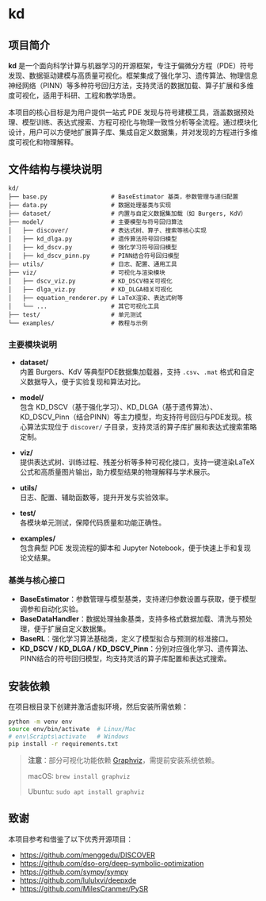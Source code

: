 
# kd

## 项目简介

**kd** 是一个面向科学计算与机器学习的开源框架，专注于偏微分方程（PDE）符号发现、数据驱动建模与高质量可视化。框架集成了强化学习、遗传算法、物理信息神经网络（PINN）等多种符号回归方法，支持灵活的数据加载、算子扩展和多维度可视化，适用于科研、工程和教学场景。

本项目的核心目标是为用户提供一站式 PDE 发现与符号建模工具，涵盖数据预处理、模型训练、表达式搜索、方程可视化与物理一致性分析等全流程。通过模块化设计，用户可以方便地扩展算子库、集成自定义数据集，并对发现的方程进行多维度可视化和物理解释。

## 文件结构与模块说明

```
kd/
├── base.py                  # BaseEstimator 基类，参数管理与递归配置
├── data.py                  # 数据处理基类与实现
├── dataset/                 # 内置与自定义数据集加载（如 Burgers, KdV）
├── model/                   # 主要模型与符号回归算法
│   ├── discover/            # 表达式树、算子、搜索等核心实现
│   ├── kd_dlga.py           # 遗传算法符号回归模型
│   ├── kd_dscv.py           # 强化学习符号回归模型
│   ├── kd_dscv_pinn.py      # PINN结合符号回归模型
├── utils/                   # 日志、配置、通用工具
├── viz/                     # 可视化与渲染模块
│   ├── dscv_viz.py          # KD_DSCV相关可视化
│   ├── dlga_viz.py          # KD_DLGA相关可视化
│   ├── equation_renderer.py # LaTeX渲染、表达式树等
│   └── ...                  # 其它可视化工具
├── test/                    # 单元测试
└── examples/                # 教程与示例
```

### 主要模块说明

- **dataset/**  
  内置 Burgers、KdV 等典型PDE数据集加载器，支持 `.csv`、`.mat` 格式和自定义数据导入，便于实验复现和算法对比。

- **model/**  
  包含 KD_DSCV（基于强化学习）、KD_DLGA（基于遗传算法）、KD_DSCV_Pinn（结合PINN）等主力模型，均支持符号回归与PDE发现。核心算法实现位于 `discover/` 子目录，支持灵活的算子库扩展和表达式搜索策略定制。

- **viz/**  
  提供表达式树、训练过程、残差分析等多种可视化接口，支持一键渲染LaTeX公式和高质量图片输出，助力模型结果的物理解释与学术展示。

- **utils/**  
  日志、配置、辅助函数等，提升开发与实验效率。

- **test/**  
  各模块单元测试，保障代码质量和功能正确性。

- **examples/**  
  包含典型 PDE 发现流程的脚本和 Jupyter Notebook，便于快速上手和复现论文结果。

### 基类与核心接口

- **BaseEstimator**：参数管理与模型基类，支持递归参数设置与获取，便于模型调参和自动化实验。
- **BaseDataHandler**：数据处理抽象基类，支持多格式数据加载、清洗与预处理，便于扩展自定义数据集。
- **BaseRL**：强化学习算法基础类，定义了模型拟合与预测的标准接口。
- **KD_DSCV / KD_DLGA / KD_DSCV_Pinn**：分别对应强化学习、遗传算法、PINN结合的符号回归模型，均支持灵活的算子库配置和表达式搜索。

## 安装依赖

在项目根目录下创建并激活虚拟环境，然后安装所需依赖：

```bash
python -m venv env
source env/bin/activate  # Linux/Mac
# env\Scripts\activate   # Windows
pip install -r requirements.txt
```

> **注意**：部分可视化功能依赖 [Graphviz](https://graphviz.gitlab.io/)，需提前安装系统依赖。
> 
> macOS: `brew install graphviz`
> 
> Ubuntu: `sudo apt install graphviz`

## 致谢

本项目参考和借鉴了以下优秀开源项目：
- https://github.com/menggedu/DISCOVER
- https://github.com/dso-org/deep-symbolic-optimization
- https://github.com/sympy/sympy
- https://github.com/lululxvi/deepxde
- https://github.com/MilesCranmer/PySR
